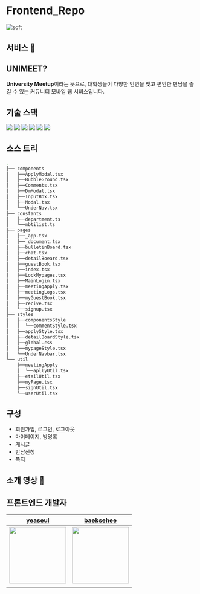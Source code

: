 # Frontend_Repo

![soft](https://capsule-render.vercel.app/api?type=soft&color=674ff4&text=UNIMEET&fontSize=40&fontColor=FFFFFF)

## 서비스 🔗

## UNIMEET?

**University Meetup**이라는 뜻으로, 대학생들이 다양한 인연을 맺고 편안한 만남을 즐길 수 있는 커뮤니티 모바일 웹 서비스입니다.

## 기술 스택

<img src="https://img.shields.io/badge/Figma-F24E1E?style=flat&logo&logo=Figma&logoColor=white"/> <img src="https://img.shields.io/badge/TypeScript-3178C6?style=flat&logo=TypeScript&logoColor=white"/> <img src="https://img.shields.io/badge/React-61DAFB?style=flat&logo=react&logoColor=white"/> <img src="https://img.shields.io/badge/Next.js-000000?style=flat&logo=nextdotjs&logoColor=white"/> <img src ="https://img.shields.io/badge/styled-components-DB7093?style=flat&logo=styledcomponents&logoColor=white"> <img src="https://img.shields.io/badge/Vercel-000000?style=flat&logo=Vercel&logoColor=white">

## 소스 트리

```bash
.
├── components
│   ├──ApplyModal.tsx
│   ├──BubbleGround.tsx
│   ├──Comments.tsx
│   ├──DmModal.tsx
│   ├──InputBox.tsx
│   ├──Modal.tsx
│   └──UnderNav.tsx
├── constants
│   ├──department.ts
│   └──mbtilist.ts
├── pages
│   ├──_app.tsx
│   ├──_document.tsx
│   ├──bulletinBoard.tsx
│   ├──chat.tsx
│   ├──detailBoeard.tsx
│   ├──guestBook.tsx
│   ├──index.tsx
│   ├──LockMypages.tsx
│   ├──MainLogin.tsx
│   ├──meetingApply.tsx
│   ├──meetingLogs.tsx
│   ├──myGuestBook.tsx
│   ├──recive.tsx
│   └──signup.tsx
├── styles
│   ├──componentsStyle
│   │  └──commentStyle.tsx
│   ├──applyStyle.tsx
│   ├──detailBoardStyle.tsx
│   ├──global.css
│   ├──mypageStyle.tsx
│   └──UnderNavbar.tsx 
└── util
    ├──meetingApply
    │  └──apllyUtil.tsx
    ├──etailUtil.tsx
    ├──myPage.tsx
    ├──signUtil.tsx
    └──userUtil.tsx

```

## 구성

- 회원가입, 로그인, 로그아웃
- 마이페이지, 방명록
- 게시글
- 만남신청
- 쪽지

## 소개 영상 🔗

[]()

## 프론트엔드 개발자

|                              [yeaseul](https://github.com/yeaseul7)                               |                            [baeksehee](https://github.com/baeksehee)                            |
| :-----------------------------------------------------------------------------------------------: | :---------------------------------------------------------------------------------------------: |
| <img src = "https://avatars.githubusercontent.com/u/104067367?v=4" witdh = 150px height = 150px/> | <img src ="https://avatars.githubusercontent.com/u/107687216?v=4" width =150px height = 150px/> |
|                                                                                                   |                                                                                                 |
